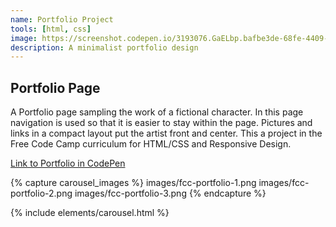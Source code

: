 ```yaml
---
name: Portfolio Project
tools: [html, css]
image: https://screenshot.codepen.io/3193076.GaELbp.bafbe3de-68fe-4409-81e7-a2d727d84e08.png
description: A minimalist portfolio design
---
```


## Portfolio Page

A Portfolio page sampling the work of a fictional character. In this page navigation is used so that it is easier to stay within the page. Pictures and links in a compact layout put the artist front and center. This a project in the Free Code Camp curriculum for HTML/CSS and Responsive Design.

[Link to Portfolio in CodePen](https://codepen.io/lmldvd/pen/GaELbp)

{% capture carousel_images %}
images/fcc-portfolio-1.png
images/fcc-portfolio-2.png
images/fcc-portfolio-3.png
{% endcapture %}

{% include elements/carousel.html %}
